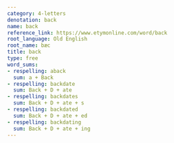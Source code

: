 ```yaml
---
category: 4-letters
denotation: back
name: back
reference_link: https://www.etymonline.com/word/back
root_language: Old English
root_name: bæc
title: back
type: free
word_sums:
- respelling: aback
  sum: a + Back
- respelling: backdate
  sum: Back + D + ate
- respelling: backdates
  sum: Back + D + ate + s
- respelling: backdated
  sum: Back + D + ate + ed
- respelling: backdating
  sum: Back + D + ate + ing
---
```


